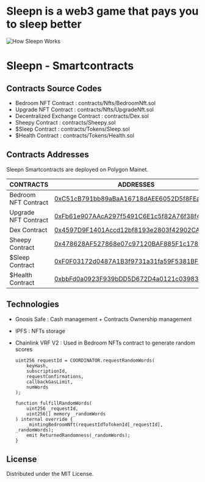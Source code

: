# Sleepn is a web3 game that pays you to sleep better
![How Sleepn Works](https://user-images.githubusercontent.com/3343429/169715829-8df70002-36ad-4794-9161-a4874e59ceda.png)

# Sleepn - Smartcontracts
## Contracts Source Codes
- Bedroom NFT Contract : contracts/Nfts/BedroomNft.sol  
- Upgrade NFT Contract : contracts/Nfts/UpgradeNft.sol 
- Decentralized Exchange Contract : contracts/Dex.sol
- Sheepy Contract : contracts/Sheepy.sol
- $Sleep Contract : contracts/Tokens/Sleep.sol
- $Health Contract : contracts/Tokens/Health.sol


## Contracts Addresses
Sleepn Smartcontracts are deployed on Polygon Mainet.

| CONTRACTS | ADDRESSES |
| ------ | ------ |
| Bedroom NFT Contract | [0xC51cB791bb89aBaA16718dAEE6052D5f8FEaC9F4](https://polygonscan.com/address/0xC51cB791bb89aBaA16718dAEE6052D5f8FEaC9F4) 
| Upgrade NFT Contract | [0xFb61e907AAcA297f5491C6E1c5f82A76f38f4681](https://polygonscan.com/address/0xFb61e907AAcA297f5491C6E1c5f82A76f38f4681)
| Dex Contract | [0x4597D9F1401Accd12bf8193e2803f42902CAa346](https://polygonscan.com/address/0x4597D9F1401Accd12bf8193e2803f42902CAa346)
| Sheepy Contract | [0x478628AF527868e07c97120BAF885F1c178BE43f](https://polygonscan.com/address/0x478628AF527868e07c97120BAF885F1c178BE43f)
| $Sleep Contract | [0xF0F03172d0487A1B3f9731a31fa59F5381BFE47f](https://polygonscan.com/address/0xF0F03172d0487A1B3f9731a31fa59F5381BFE47f)
| $Health Contract | [0xbbFd0a0923F939bDD5D672D4a0121c039838e658](https://polygonscan.com/address/0xbbFd0a0923F939bDD5D672D4a0121c039838e658)

## Technologies
- Gnosis Safe : Cash management + Contracts Ownership management 

- IPFS : NFTs storage <br>

- Chainlink VRF V2 : Used in Bedroom NFTs contract to generate random scores
    ```solidity
    uint256 requestId = COORDINATOR.requestRandomWords(
        keyHash,
        subscriptionId,
        requestConfirmations,
        callbackGasLimit,
        numWords
    );

    function fulfillRandomWords(
        uint256 _requestId,
        uint256[] memory _randomWords
    ) internal override {
        _mintingBedroomNft(requestIdToTokenId[_requestId], _randomWords);
        emit ReturnedRandomness(_randomWords);
    }
    ```

## License
Distributed under the MIT License.

